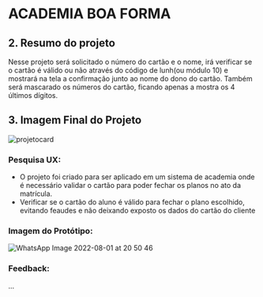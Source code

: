 # ACADEMIA BOA FORMA

## 2. Resumo do projeto

Nesse projeto será solicitado o número do cartão e o nome, irá verificar se o cartão é válido ou não através do código de lunh(ou módulo 10) e mostrará na tela a confirmação junto ao nome do dono do cartão. Também será mascarado os números do cartão, ficando apenas a mostra os 4 últimos dígitos.

## 3. Imagem Final do Projeto

![projetocard](https://user-images.githubusercontent.com/104659395/182261007-8f34ad0a-e070-42c6-93e3-79421fe8dbd8.png)


### Pesquisa UX:
   * O projeto foi criado para ser aplicado em um sistema de academia onde é necessário validar o cartão para poder fechar os planos no ato da matrícula.
   * Verificar se o cartão do aluno é válido para fechar o plano escolhido, evitando feaudes e não deixando exposto os dados do cartão do cliente

### Imagem do Protótipo:
![WhatsApp Image 2022-08-01 at 20 50 46](https://user-images.githubusercontent.com/104659395/182263753-28dbba50-9238-4da2-b75d-e8ab40f264d2.jpeg)


### Feedback:
...


